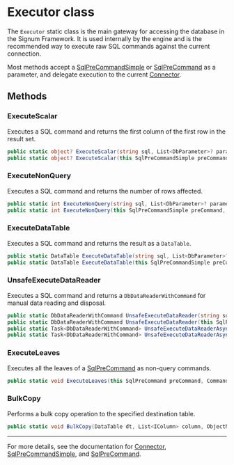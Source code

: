 # Executor class

The `Executor` static class is the main gateway for accessing the database in the Signum Framework. It is used internally by the engine and is the recommended way to execute raw SQL commands against the current connection.

Most methods accept a [SqlPreCommandSimple](SqlPreCommandSimple.md) or [SqlPreCommand](SqlPreCommand.md) as a parameter, and delegate execution to the current [Connector](Connector.md).

## Methods

### ExecuteScalar
Executes a SQL command and returns the first column of the first row in the result set.

```csharp
public static object? ExecuteScalar(string sql, List<DbParameter>? parameters = null, CommandType commandType = CommandType.Text)
public static object? ExecuteScalar(this SqlPreCommandSimple preCommand, CommandType commandType = CommandType.Text)
```

### ExecuteNonQuery
Executes a SQL command and returns the number of rows affected.

```csharp
public static int ExecuteNonQuery(string sql, List<DbParameter>? parameters = null, CommandType commandType = CommandType.Text)
public static int ExecuteNonQuery(this SqlPreCommandSimple preCommand, CommandType commandType = CommandType.Text)
```

### ExecuteDataTable
Executes a SQL command and returns the result as a `DataTable`.

```csharp
public static DataTable ExecuteDataTable(string sql, List<DbParameter>? parameters = null, CommandType commandType = CommandType.Text)
public static DataTable ExecuteDataTable(this SqlPreCommandSimple preCommand, CommandType commandType = CommandType.Text)
```

### UnsafeExecuteDataReader
Executes a SQL command and returns a `DbDataReaderWithCommand` for manual data reading and disposal.

```csharp
public static DbDataReaderWithCommand UnsafeExecuteDataReader(string sql, List<DbParameter>? parameters = null, CommandType commandType = CommandType.Text)
public static DbDataReaderWithCommand UnsafeExecuteDataReader(this SqlPreCommandSimple preCommand, CommandType commandType = CommandType.Text)
public static Task<DbDataReaderWithCommand> UnsafeExecuteDataReaderAsync(string sql, List<DbParameter>? parameters = null, CommandType commandType = CommandType.Text, CancellationToken token = default)
public static Task<DbDataReaderWithCommand> UnsafeExecuteDataReaderAsync(this SqlPreCommandSimple preCommand, CommandType commandType = CommandType.Text, CancellationToken token = default)
```

### ExecuteLeaves
Executes all the leaves of a [SqlPreCommand](SqlPreCommand.md) as non-query commands.

```csharp
public static void ExecuteLeaves(this SqlPreCommand preCommand, CommandType commandType = CommandType.Text)
```

### BulkCopy
Performs a bulk copy operation to the specified destination table.

```csharp
public static void BulkCopy(DataTable dt, List<IColumn> column, ObjectName destinationTable, SqlBulkCopyOptions options, int? timeout)
```

---

For more details, see the documentation for [Connector](Connector.md), [SqlPreCommandSimple](SqlPreCommandSimple.md), and [SqlPreCommand](SqlPreCommand.md).
